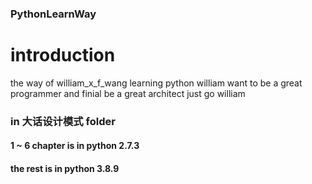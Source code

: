 ### PythonLearnWay

# introduction
the way of william_x_f_wang learning python
william want to be a great programmer and finial be a great architect
just go william



###  in 大话设计模式 folder
#### 1 ~ 6 chapter is in python 2.7.3
#### the rest is in python 3.8.9